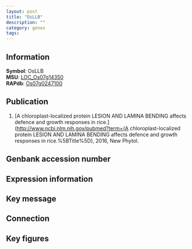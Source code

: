 ```yaml
---
layout: post
title: "OsLLB"
description: ""
category: genes
tags: 
---
```


## Information
__Symbol__: OsLLB  
__MSU__: [LOC_Os07g14350](http://rice.plantbiology.msu.edu/cgi-bin/ORF_infopage.cgi?orf=LOC_Os07g14350)  
__RAPdb__: [Os07g0247100](http://rapdb.dna.affrc.go.jp/viewer/gbrowse_details/irgsp1?name=Os07g0247100)  

## Publication
1. [A chloroplast-localized protein LESION AND LAMINA BENDING affects defence and growth responses in rice.](http://www.ncbi.nlm.nih.gov/pubmed?term=(A chloroplast-localized protein LESION AND LAMINA BENDING affects defence and growth responses in rice.%5BTitle%5D), 2016, New Phytol.

## Genbank accession number

## Expression information

## Key message

## Connection

## Key figures



